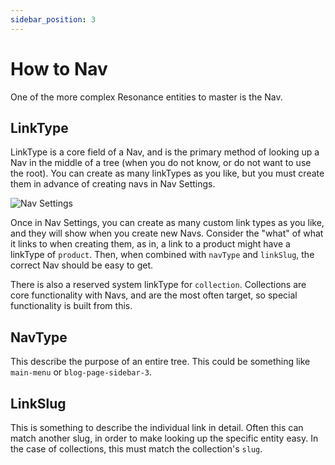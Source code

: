 ```yaml
---
sidebar_position: 3
---
```


# How to Nav

One of the more complex Resonance entities to master is the Nav.

## LinkType

LinkType is a core field of a Nav, and is the primary method of looking up a Nav in the middle of a tree (when you do not know, or do not want to use the root). You can create as many linkTypes as you like, but you must create them in advance of creating navs in Nav Settings.

![Nav Settings](pathname:///img/nav-settings.png)

Once in Nav Settings, you can create as many custom link types as you like, and they will show when you create new Navs. Consider the "what" of what it links to when creating them, as in, a link to a product might have a linkType of `product`. Then, when combined with `navType` and `linkSlug`, the correct Nav should be easy to get.

There is also a reserved system linkType for `collection`. Collections are core functionality with Navs, and are the most often target, so special functionality is built from this.

## NavType

This describe the purpose of an entire tree. This could be something like `main-menu` or `blog-page-sidebar-3`.

## LinkSlug

This is something to describe the individual link in detail. Often this can match another slug, in order to make looking up the specific entity easy. In the case of collections, this must match the collection's `slug`.
